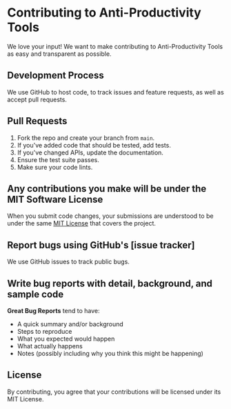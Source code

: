 # Contributing to Anti-Productivity Tools

We love your input! We want to make contributing to Anti-Productivity Tools as easy and transparent as possible.

## Development Process
We use GitHub to host code, to track issues and feature requests, as well as accept pull requests.

## Pull Requests
1. Fork the repo and create your branch from `main`.
2. If you've added code that should be tested, add tests.
3. If you've changed APIs, update the documentation.
4. Ensure the test suite passes.
5. Make sure your code lints.

## Any contributions you make will be under the MIT Software License
When you submit code changes, your submissions are understood to be under the same [MIT License](http://choosealicense.com/licenses/mit/) that covers the project.

## Report bugs using GitHub's [issue tracker]
We use GitHub issues to track public bugs.

## Write bug reports with detail, background, and sample code

**Great Bug Reports** tend to have:
- A quick summary and/or background
- Steps to reproduce
- What you expected would happen
- What actually happens
- Notes (possibly including why you think this might be happening)

## License
By contributing, you agree that your contributions will be licensed under its MIT License.